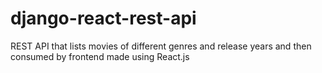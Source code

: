 # django-react-rest-api

REST API that lists movies of different genres and release years and then consumed by frontend made using React.js
